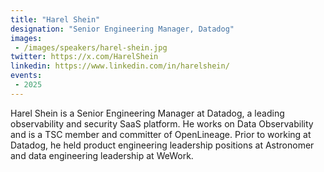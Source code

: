 ```yaml
---
title: "Harel Shein"
designation: "Senior Engineering Manager, Datadog"
images:
 - /images/speakers/harel-shein.jpg
twitter: https://x.com/HarelShein
linkedin: https://www.linkedin.com/in/harelshein/
events:
 - 2025
---
```


Harel Shein is a Senior Engineering Manager at Datadog, a leading observability and security SaaS platform. He works on Data Observability and is a TSC member and committer of OpenLineage. Prior to working at Datadog, he held product engineering leadership positions at Astronomer and data engineering leadership at WeWork.